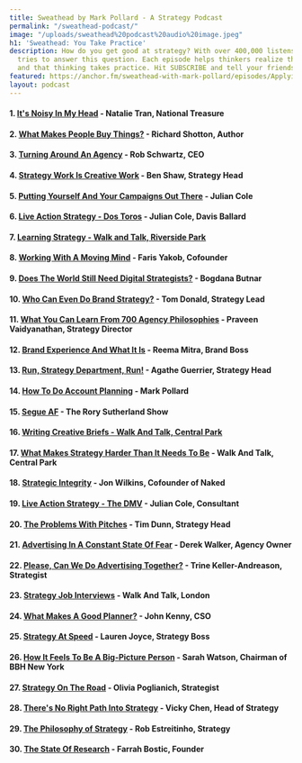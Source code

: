 ```yaml
---
title: Sweathead by Mark Pollard - A Strategy Podcast
permalink: "/sweathead-podcast/"
image: "/uploads/sweathead%20podcast%20audio%20image.jpeg"
h1: 'Sweathead: You Take Practice'
description: How do you get good at strategy? With over 400,000 listens, Sweathead
  tries to answer this question. Each episode helps thinkers realize they're not alone
  and that thinking takes practice. Hit SUBSCRIBE and tell your friends.
featured: https://anchor.fm/sweathead-with-mark-pollard/episodes/Applying-Strategy-To-Life---Heather-LeFevre--Strategist--Author-e2splb
layout: podcast
---
```


#### 1. [It's Noisy In My Head](https://podcasts.apple.com/us/podcast/sweathead-with-mark-pollard-a-strategy-podcast/id1370723809?i=1000426009808) - Natalie Tran, National Treasure

#### 2. [What Makes People Buy Things?](https://podcasts.apple.com/us/podcast/sweathead-with-mark-pollard-a-strategy-podcast/id1370723809?i=1000408631171) - Richard Shotton, Author

#### 3. [Turning Around An Agency](https://podcasts.apple.com/us/podcast/sweathead-with-mark-pollard-a-strategy-podcast/id1370723809?i=1000448604037) - Rob Schwartz, CEO

#### 4. [Strategy Work Is Creative Work](https://podcasts.apple.com/us/podcast/sweathead-with-mark-pollard-a-strategy-podcast/id1370723809?i=1000449327041) - Ben Shaw, Strategy Head

#### 5. [Putting Yourself And Your Campaigns Out There](https://podcasts.apple.com/us/podcast/sweathead-with-mark-pollard-a-strategy-podcast/id1370723809?i=1000437564860) - Julian Cole

#### 6. [Live Action Strategy - Dos Toros](https://podcasts.apple.com/us/podcast/sweathead-with-mark-pollard-a-strategy-podcast/id1370723809?i=1000439885064) - Julian Cole, Davis Ballard

#### 7. [Learning Strategy - Walk and Talk, Riverside Park](https://podcasts.apple.com/us/podcast/sweathead-with-mark-pollard-a-strategy-podcast/id1370723809?i=1000438755061)

#### 8. [Working With A Moving Mind](https://podcasts.apple.com/us/podcast/sweathead-with-mark-pollard-a-strategy-podcast/id1370723809?i=1000445540665) - Faris Yakob, Cofounder

#### 9. [Does The World Still Need Digital Strategists?](https://podcasts.apple.com/us/podcast/sweathead-with-mark-pollard-a-strategy-podcast/id1370723809?i=1000446096019) - Bogdana Butnar

#### 10. [Who Can Even Do Brand Strategy?](https://podcasts.apple.com/us/podcast/sweathead-with-mark-pollard-a-strategy-podcast/id1370723809?i=1000430485872) - Tom Donald, Strategy Lead

#### 11. [What You Can Learn From 700 Agency Philosophies](https://podcasts.apple.com/us/podcast/sweathead-with-mark-pollard-a-strategy-podcast/id1370723809?i=1000450162836) - Praveen Vaidyanathan, Strategy Director

#### 12. [Brand Experience And What It Is](https://podcasts.apple.com/us/podcast/sweathead-with-mark-pollard-a-strategy-podcast/id1370723809?i=1000455528160) - Reema Mitra, Brand Boss

#### 13. [Run, Strategy Department, Run!](https://podcasts.apple.com/us/podcast/sweathead-with-mark-pollard-a-strategy-podcast/id1370723809?i=1000415097792) - Agathe Guerrier, Strategy Head

#### 14. [How To Do Account Planning](https://podcasts.apple.com/us/podcast/sweathead-with-mark-pollard-a-strategy-podcast/id1370723809?i=1000413797149) - Mark Pollard

#### 15. [Segue AF](https://podcasts.apple.com/us/podcast/sweathead-with-mark-pollard-a-strategy-podcast/id1370723809?i=1000459523623) - The Rory Sutherland Show

#### 16. [Writing Creative Briefs - Walk And Talk, Central Park](https://podcasts.apple.com/us/podcast/sweathead-with-mark-pollard-a-strategy-podcast/id1370723809?i=1000439313728)

#### 17. [What Makes Strategy Harder Than It Needs To Be](https://podcasts.apple.com/us/podcast/sweathead-with-mark-pollard-a-strategy-podcast/id1370723809?i=1000437827237) - Walk And Talk, Central Park 

#### 18. [Strategic Integrity](https://podcasts.apple.com/us/podcast/sweathead-with-mark-pollard-a-strategy-podcast/id1370723809?i=1000447038121) - Jon Wilkins, Cofounder of Naked 

#### 19. [Live Action Strategy - The DMV](https://podcasts.apple.com/us/podcast/sweathead-with-mark-pollard-a-strategy-podcast/id1370723809?i=1000450955608) - Julian Cole, Consultant 

#### 20. [The Problems With Pitches](https://podcasts.apple.com/us/podcast/sweathead-with-mark-pollard-a-strategy-podcast/id1370723809?i=1000452052387) - Tim Dunn, Strategy Head

#### 21. [Advertising In A Constant State Of Fear](https://podcasts.apple.com/us/podcast/sweathead-with-mark-pollard-a-strategy-podcast/id1370723809?i=1000455255746) - Derek Walker, Agency Owner 

#### 22. [Please, Can We Do Advertising Together?](https://podcasts.apple.com/us/podcast/sweathead-with-mark-pollard-a-strategy-podcast/id1370723809?i=1000443247762) - Trine Keller-Andreason, Strategist 

#### 23. [Strategy Job Interviews](https://podcasts.apple.com/us/podcast/sweathead-with-mark-pollard-a-strategy-podcast/id1370723809?i=1000445956684) - Walk And Talk, London 

#### 24. [What Makes A Good Planner?](https://podcasts.apple.com/us/podcast/sweathead-with-mark-pollard-a-strategy-podcast/id1370723809?i=1000434177294) - John Kenny, CSO

#### 25. [Strategy At Speed](https://podcasts.apple.com/us/podcast/sweathead-with-mark-pollard-a-strategy-podcast/id1370723809?i=1000444211722) - Lauren Joyce, Strategy Boss

#### 26. [How It Feels To Be A Big-Picture Person](https://podcasts.apple.com/us/podcast/sweathead-with-mark-pollard-a-strategy-podcast/id1370723809?i=1000454310129) - Sarah Watson, Chairman of BBH New York 

#### 27. [Strategy On The Road](https://podcasts.apple.com/us/podcast/sweathead-with-mark-pollard-a-strategy-podcast/id1370723809?i=1000446456330) - Olivia Poglianich, Strategist
 
#### 28. [There's No Right Path Into Strategy](https://podcasts.apple.com/us/podcast/sweathead-with-mark-pollard-a-strategy-podcast/id1370723809?i=1000449986826) - Vicky Chen, Head of Strategy

#### 29. [The Philosophy of Strategy](https://podcasts.apple.com/us/podcast/sweathead-with-mark-pollard-a-strategy-podcast/id1370723809?i=1000408934412) - Rob Estreitinho, Strategy

#### 30. [The State Of Research](https://podcasts.apple.com/us/podcast/sweathead-with-mark-pollard-a-strategy-podcast/id1370723809?i=1000446975958) - Farrah Bostic, Founder  

